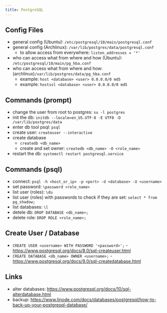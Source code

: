 ```yaml
---
title: PostgreSQL
---
```


## Config Files
- general config (Ubuntu): `/etc/postgresql/10/main/postgresql.conf`
- general config (Archlinux): `/var/lib/postgres/data/postgresql.conf`
  - to allow access from everywhere: `listen_addresses = '*'`
- who can access what from where and how (Ubuntu):
  `/etc/postgresql/10/main/pg_hba.conf`
- who can access what from where and how:
  (archlinux)`/var/lib/postgres/data/pg_hba.conf`
  - example: `host <database> <user> 0.0.0.0/0 md5`
  - example: `hostssl <database> <user> 0.0.0.0/0 md5`

## Commands (prompt)
- change the user from root to postgres: `su -l postgres`
- init the db: `initdb --locale=en_US.UTF-8 -E UTF8 -D
  /var/lib/postgres/data`
- enter db tool psql: `psql`
- create user: `createuser --interactive`
- create database
  - `createdb <db_name>`
  - create and set owner: `createdb <db_name> -O <role_name>`
- restart the db: `systemctl restart postgresql.service`

## Commands (psql)
- connect: `psql -h <host_or_ip> -p <port> -d <database> -U <username>`
- set password: `\password <role_name>`
- list user (roles): `\du`
- list user (roles) with passwords to check if they are set: `select *
  from pg_shadow;`
- list databases: `\l`
- detele db: `DROP DATABASE <db_name>;`
- delete role: `DROP ROLE <role_name>;`

## Create User / Database
- `CREATE USER <username> WITH PASSWORD '<password>';` - https://www.postgresql.org/docs/8.0/sql-createuser.html
- `CREATE DATABASE <db_name> OWNER <username>;` - https://www.postgresql.org/docs/9.0/sql-createdatabase.html

## Links
- alter databases:
  <https://www.postgresql.org/docs/10/sql-alterdatabase.html>
- backup:
  <https://www.linode.com/docs/databases/postgresql/how-to-back-up-your-postgresql-database/>
